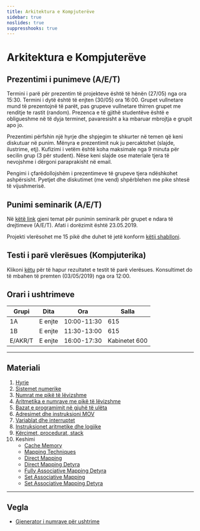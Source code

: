```yaml
---
title: Arkitektura e Kompjuterëve
sidebar: true
noslides: true
suppresshooks: true
---
```


# Arkitektura e Kompjuterëve

## Prezentimi i punimeve (A/E/T)

Termini i parë për prezentim të projekteve është të hënën (27/05) nga ora 15:30. Termini i dytë është të enjten (30/05) ora 16:00. Grupet vullnetare mund të prezentojnë të parët, pas grupeve vullnetare thirren grupet me renditje te rastit (random). Prezenca e të gjithë studentëve është e obligueshme në të dyja terminet, pavaresisht a ka mbaruar mbrojtja e grupit apo jo.

Prezentimi përfshin një hyrje dhe shpjegim te shkurter në temen që keni diskutuar në punim. Mënyra e prezentimit nuk ju percaktohet (slajde, ilustrime, etj). Kufizimi i vetëm është koha maksimale nga 9 minuta për secilin grup (3 për student). Nëse keni slajde ose materiale tjera të nevojshme i dërgoni paraprakisht në email.

Pengimi i çfarëdollojshëm i prezentimeve të grupeve tjera ndëshkohet ashpërsisht. Pyetjet dhe diskutimet (me vend) shpërblehen me pike shtesë të vijushmerisë.

## Punimi seminarik (A/E/T)

Në [këtë link](https://docs.google.com/spreadsheets/d/10ijKqxnF67oQgOoO146o7kW0IzDpBwNFsBtWC6CrI8g/edit?usp=sharing) gjeni temat për punimin seminarik për grupet e ndara të drejtimeve (A/E/T). Afati i dorëzimit është 23.05.2019.

Projekti vlerësohet me 15 pikë dhe duhet të jetë konform [këtij shablloni](/lendet/arkitektura-kompjutereve/Template_AK_2019.doc).

## Testi i parë vlerësues (Kompjuterika)

Klikoni [këtu](/lendet/arkitektura-kompjutereve/testi1) për të hapur rezultatet e testit të parë vlerësues. Konsultimet do të mbahen të premten (03/05/2019) nga ora 12:00.

## Orari i ushtrimeve

| Grupi   | Dita    | Ora         | Salla         |
| ------- | ------- | ----------- | ------------- |
| 1A      | E enjte | 10:00-11:30 | 615           |
| 1B      | E enjte | 11:30-13:00 | 615           |
| E/AKR/T | E enjte | 16:00-17:30 | Kabinetet 600 |

---

## Materiali

1. [Hyrje](/lendet/arkitektura-kompjutereve/java1)
2. [Sistemet numerike](/lendet/arkitektura-kompjutereve/java2)
3. [Numrat me pikë të lëvizshme](/lendet/arkitektura-kompjutereve/java3)
4. [Aritmetika e numrave me pikë të lëvizshme](/lendet/arkitektura-kompjutereve/java4)
5. [Bazat e programimit në gjuhë të ulëta](/lendet/arkitektura-kompjutereve/java5)
6. [Adresimet dhe instruksioni MOV](/lendet/arkitektura-kompjutereve/java6)
7. [Variablat dhe interruptet](/lendet/arkitektura-kompjutereve/java7)
8. [Instruksionet aritmetike dhe logjike](/lendet/arkitektura-kompjutereve/java8)
9. [Kërcimet, procedurat, stack](/lendet/arkitektura-kompjutereve/java9)
10. Keshimi
    - [Cache Memory](https://www.gatevidyalay.com/cache-memory/)
    - [Mapping Techniques](https://www.gatevidyalay.com/cache-mapping-cache-mapping-techniques/)
    - [Direct Mapping](https://www.gatevidyalay.com/direct-mapping-cache-mapping/)
    - [Direct Mapping Detyra](https://www.gatevidyalay.com/direct-mapping-cache-practice-problems/)
    - [Fully Associative Mapping Detyra](https://www.gatevidyalay.com/fully-associative-cache-practice-problems/)
    - [Set Associative Mapping](https://www.gatevidyalay.com/set-associative-mapping-cache-mapping/)
    - [Set Associative Mapping Detyra](https://www.gatevidyalay.com/set-associative-mapping-practice-problems/)

---

## Vegla

- [Gjenerator i numrave për ushtrime](/app?id=yku4hgwdxdbjsygctdbixqv4dtbknq4geeywkiodwz4fy2reaf6am3zxgq)
